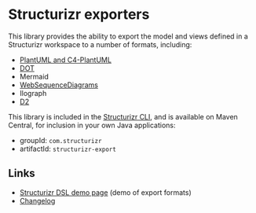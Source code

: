 # Structurizr exporters

This library provides the ability to export the model and views defined in a Structurizr workspace to a number of formats, including:

- [PlantUML and C4-PlantUML](https://github.com/structurizr/export/tree/main/src/main/java/com/structurizr/export/plantuml)
- [DOT](https://github.com/structurizr/export/tree/main/src/main/java/com/structurizr/export/dot)
- Mermaid
- [WebSequenceDiagrams](https://github.com/structurizr/export/tree/main/src/main/java/com/structurizr/export/websequencediagrams)
- Ilograph
- [D2](https://github.com/structurizr/export/tree/main/src/main/java/com/structurizr/export/d2)

This library is included in the [Structurizr CLI](https://github.com/structurizr/cli),
and is available on Maven Central, for inclusion in your own Java applications:

- groupId: `com.structurizr`
- artifactId: `structurizr-export`

## Links

- [Structurizr DSL demo page](https://structurizr.com/dsl) (demo of export formats)
- [Changelog](docs/changelog.md)
